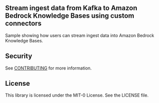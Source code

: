 ## Stream ingest data from Kafka to Amazon Bedrock Knowledge Bases using custom connectors
Sample showing how users can stream ingest data into Amazon Bedrock Knowledge Bases.

## Security

See [CONTRIBUTING](CONTRIBUTING.md#security-issue-notifications) for more information.

## License

This library is licensed under the MIT-0 License. See the LICENSE file.

